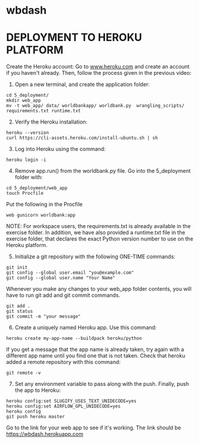 # wbdash


# DEPLOYMENT TO HEROKU PLATFORM
Create the Heroku account: Go to www.heroku.com and create an account if you haven't already. Then, follow the process given in the previous video:

1. Open a new terminal, and create the application folder:
```
cd 5_deployment/
mkdir web_app
mv -t web_app/ data/ worldbankapp/ worldbank.py  wrangling_scripts/ requirements.txt runtime.txt
```


2. Verify the Heroku installation:
```
heroku --version
curl https://cli-assets.heroku.com/install-ubuntu.sh | sh
```


3. Log into Heroku using the command:
```
heroku login -i
```


4. Remove app.run() from the worldbank.py file. Go into the 5_deployment folder with:

```
cd 5_deployment/web_app
touch Procfile
```

Put the following in the Procfile
```
web gunicorn worldbank:app
```

NOTE: For workspace users, the requirements.txt is already available in the exercise folder. In addition, we have also provided a runtime.txt file in the exercise folder, that declares the exact Python version number to use on the Heroku platform.


5. Initialize a git repository with the following ONE-TIME commands:
```
git init
git config --global user.email "you@example.com"
git config --global user.name "Your Name"
```

Whenever you make any changes to your web_app folder contents, you will have to run git add and git commit commands.
```
git add .
git status
git commit -m "your message"
```


6. Create a uniquely named Heroku app. Use this command:
```
heroku create my-app-name --buildpack heroku/python
```
If you get a message that the app name is already taken, try again with a different app name until you find one that is not taken. Check that heroku added a remote repository with this command:
```
git remote -v
```

7. Set any environment variable to pass along with the push. Finally, push the app to Heroku:
```
heroku config:set SLUGIFY_USES_TEXT_UNIDECODE=yes
heroku config:set AIRFLOW_GPL_UNIDECODE=yes
heroku config
git push heroku master
```

Go to the link for your web app to see if it's working. The link should be https://wbdash.herokuapp.com
